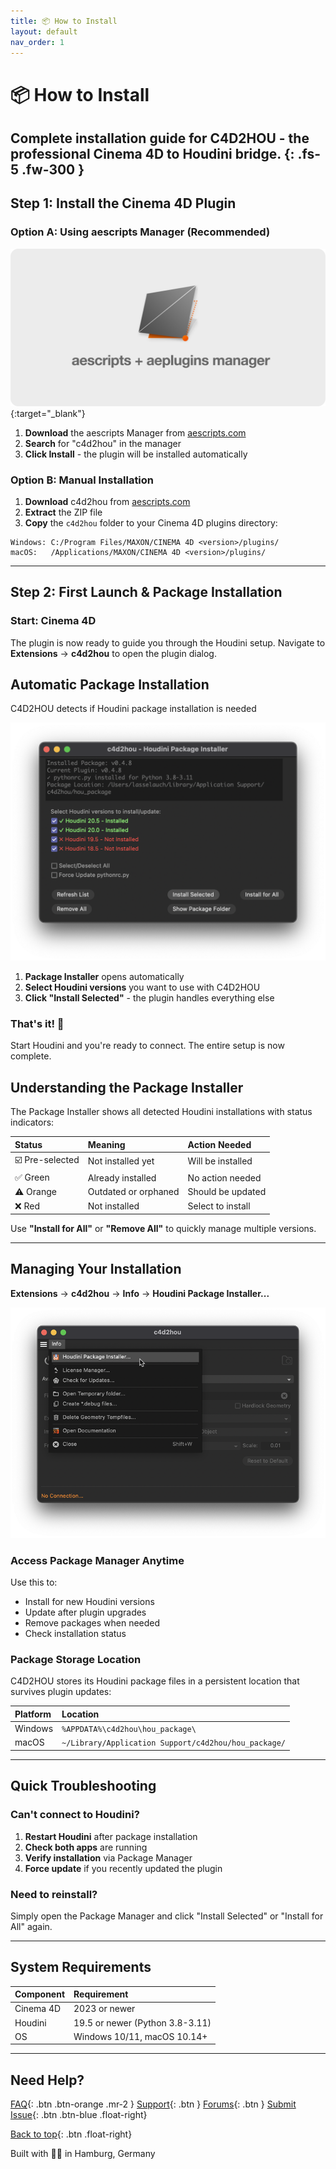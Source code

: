 ```yaml
---
title: 📦 How to Install
layout: default
nav_order: 1
---
```


# 📦 How to Install

Complete installation guide for C4D2HOU - the professional Cinema 4D to Houdini bridge.
{: .fs-5 .fw-300 }
---

## Step 1: Install the Cinema 4D Plugin

### Option A: Using aescripts Manager (Recommended)

[![Alt text for broken image link](assets/img/aescripts_manager.png)](https://aescripts.com/learn/aescripts-aeplugins-manager-app/){:target="_blank"}

1. **Download** the aescripts Manager from [aescripts.com](https://aescripts.com/learn/aescripts-aeplugins-manager-app/)
2. **Search** for "c4d2hou" in the manager
3. **Click Install** - the plugin will be installed automatically

### Option B: Manual Installation

1. **Download** c4d2hou from [aescripts.com](https://aescripts.com/c4d2hou)
2. **Extract** the ZIP file
3. **Copy** the `c4d2hou` folder to your Cinema 4D plugins directory:

```
Windows: C:/Program Files/MAXON/CINEMA 4D <version>/plugins/
macOS:   /Applications/MAXON/CINEMA 4D <version>/plugins/
```

---

## Step 2: First Launch & Package Installation

### Start: Cinema 4D

The plugin is now ready to guide you through the Houdini setup. Navigate to **Extensions** → **c4d2hou** to open the plugin dialog.

## Automatic Package Installation

C4D2HOU detects if Houdini package installation is needed

![](assets/img/package_installer_dialog.png)

1. **Package Installer** opens automatically
2. **Select Houdini versions** you want to use with C4D2HOU
3. **Click "Install Selected"** - the plugin handles everything else

### That's it! 🎉

Start Houdini and you're ready to connect.
The entire setup is now complete.

## Understanding the Package Installer
The Package Installer shows all detected Houdini installations with status indicators:

| Status | Meaning | Action Needed |
|:-------|:--------|:--------------|
| ☑️ Pre-selected | Not installed yet | Will be installed |
| ✅ Green | Already installed | No action needed |
| ⚠️ Orange | Outdated or orphaned | Should be updated |
| ❌ Red | Not installed | Select to install |

Use **"Install for All"** or **"Remove All"** to quickly manage multiple versions.

---

## Managing Your Installation

**Extensions** → **c4d2hou** → **Info** → **Houdini Package Installer...**

![](assets/img/package_installer_submenu.png)

### Access Package Manager Anytime

Use this to:
- Install for new Houdini versions
- Update after plugin upgrades
- Remove packages when needed
- Check installation status

### Package Storage Location

C4D2HOU stores its Houdini package files in a persistent location that survives plugin updates:

| Platform | Location |
|:---------|:---------|
| Windows | `%APPDATA%\c4d2hou\hou_package\` |
| macOS | `~/Library/Application Support/c4d2hou/hou_package/` |

---

## Quick Troubleshooting

### Can't connect to Houdini?

1. **Restart Houdini** after package installation
2. **Check both apps** are running
3. **Verify installation** via Package Manager
4. **Force update** if you recently updated the plugin

### Need to reinstall?

Simply open the Package Manager and click "Install Selected" or "Install for All" again.

---

## System Requirements

| Component | Requirement |
|:----------|:------------|
| Cinema 4D | 2023 or newer |
| Houdini | 19.5 or newer (Python 3.8-3.11) |
| OS | Windows 10/11, macOS 10.14+ |

---

## Need Help?

[FAQ]({{site.baseurl}}/faq){: .btn .btn-orange .mr-2 }
[Support](mailto:support@aescripts.com){: .btn }
[Forums](https://aescripts.com/forums/){: .btn }
[Submit Issue](https://github.com/lasselauch/c4d2hou-docs/issues){: .btn .btn-blue .float-right}

[Back to top](#top){: .btn .float-right}

<div class="footer-info">
  <span class="connection-status">Built with 💙🧡 in Hamburg, Germany</span>
</div>

<link rel="stylesheet" href="{{ '/assets/css/general.css' | relative_url }}">